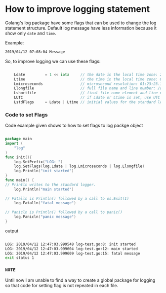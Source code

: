 # How to improve logging statement

Golang's log package have some flags that can be used to change the log statement structure. Default log message have less information because it show only `date` and `time`. 

Example:
```bash
2019/04/12 07:08:04 Message
```

So, to improve logging we can use these flags:

```go

    Ldate         = 1 << iota     // the date in the local time zone: 2009/01/23
    Ltime                         // the time in the local time zone: 01:23:23
    Lmicroseconds                 // microsecond resolution: 01:23:23.123123.  assumes Ltime.
    Llongfile                     // full file name and line number: /a/b/c/d.go:23
    Lshortfile                    // final file name element and line number: d.go:23. overrides Llongfile
    LUTC                          // if Ldate or Ltime is set, use UTC rather than the local time zone
    LstdFlags     = Ldate | Ltime // initial values for the standard logger
```

### Code to set Flags
Code example given shows to how to set flags to log packge object

```go

package main
import (
    "log"      
)
func init(){
    log.SetPrefix("LOG: ")
    log.SetFlags(log.Ldate | log.Lmicroseconds | log.Llongfile)
    log.Println("init started")
}
func main() {
// Println writes to the standard logger.
    log.Println("main started")
 
// Fatalln is Println() followed by a call to os.Exit(1)
    log.Fatalln("fatal message")
 
// Panicln is Println() followed by a call to panic()
    log.Panicln("panic message")
}
```
output

```bash

LOG: 2019/04/12 12:47:03.999548 log-test.go:8: init started
LOG: 2019/04/12 12:47:03.999604 log-test.go:12: main started
LOG: 2019/04/12 12:47:03.999609 log-test.go:15: fatal message
exit status 1


```

### `NOTE`
Until now I am unable to find a way to create a global package for logging so that code for setting flag is not repeated in each file.
